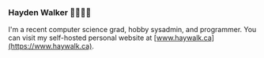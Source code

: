 ### Hayden Walker 💾🔧🌐🐧

I'm a recent computer science grad, hobby sysadmin, and programmer. You can visit my self-hosted personal website at [www.haywalk.ca](https://www.haywalk.ca).
